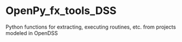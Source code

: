 # OpenPy_fx_tools_DSS

Python functions for extracting, executing routines, etc. from projects modeled in OpenDSS
